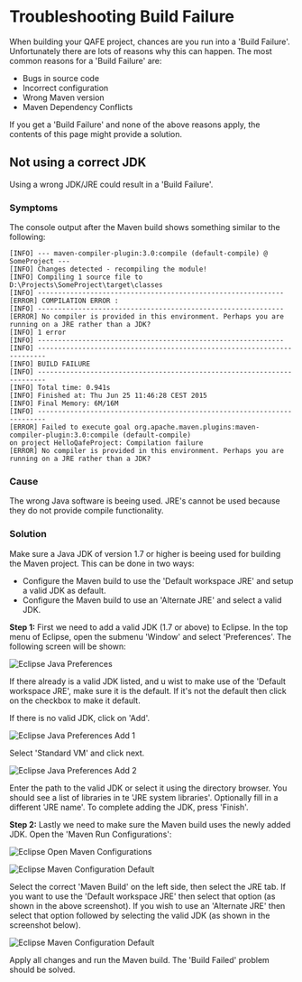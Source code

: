 # Troubleshooting Build Failure

When building your QAFE project, chances are you run into a 'Build Failure'. Unfortunately there are lots of reasons why this can happen. The most common reasons for a 'Build Failure' are:
- Bugs in source code
- Incorrect configuration
- Wrong Maven version
- Maven Dependency Conflicts

If you get a 'Build Failure' and none of the above reasons apply, the contents of this page might provide a solution.

## Not using a correct JDK

Using a wrong JDK/JRE could result in a 'Build Failure'.

### Symptoms

The console output after the Maven build shows something similar to the following:

```
[INFO] --- maven-compiler-plugin:3.0:compile (default-compile) @ SomeProject ---
[INFO] Changes detected - recompiling the module!
[INFO] Compiling 1 source file to D:\Projects\SomeProject\target\classes
[INFO] -------------------------------------------------------------
[ERROR] COMPILATION ERROR : 
[INFO] -------------------------------------------------------------
[ERROR] No compiler is provided in this environment. Perhaps you are running on a JRE rather than a JDK?
[INFO] 1 error
[INFO] -------------------------------------------------------------
[INFO] ------------------------------------------------------------------------
[INFO] BUILD FAILURE
[INFO] ------------------------------------------------------------------------
[INFO] Total time: 0.941s
[INFO] Finished at: Thu Jun 25 11:46:28 CEST 2015
[INFO] Final Memory: 6M/16M
[INFO] ------------------------------------------------------------------------
[ERROR] Failed to execute goal org.apache.maven.plugins:maven-compiler-plugin:3.0:compile (default-compile) 
on project HelloQafeProject: Compilation failure
[ERROR] No compiler is provided in this environment. Perhaps you are running on a JRE rather than a JDK?
```

### Cause

The wrong Java software is beeing used.
JRE's cannot be used because they do not provide compile functionality.

### Solution

Make sure a Java JDK of version 1.7 or higher is beeing used for building the Maven project. This can be done in two ways:
- Configure the Maven build to use the 'Default workspace JRE' and setup a valid JDK as default.
- Configure the Maven build to use an 'Alternate JRE' and select a valid JDK.

**Step 1:** First we need to add a valid JDK (1.7 or above) to Eclipse. In the top menu of Eclipse, open the submenu 'Window' and select 'Preferences'. The following screen will be shown:

![Eclipse Java Preferences](assets/images/EclipseJavaPreferences.png)

If there already is a valid JDK listed, and u wist to make use of the 'Default workspace JRE', make sure it is the default. If it's not the default then click on the checkbox to make it default.

If there is no valid JDK, click on 'Add'.

![Eclipse Java Preferences Add 1](assets/images/EclipseJavaPreferencesAdd1.png)

Select 'Standard VM' and click next.

![Eclipse Java Preferences Add 2](assets/images/EclipseJavaPreferencesAdd2.png)

Enter the path to the valid JDK or select it using the directory browser. You should see a list of libraries in te 'JRE system libraries'. Optionally fill in a different 'JRE name'. To complete adding the JDK, press 'Finish'.

**Step 2:** Lastly we need to make sure the Maven build uses the newly added JDK. Open the 'Maven Run Configurations':

![Eclipse Open Maven Configurations](assets/images/EclipseOpenMavenConfigurations.png)

![Eclipse Maven Configuration Default](assets/images/EclipseMavenConfigurationDefault.png)

Select the correct 'Maven Build' on the left side, then select the JRE tab. If you want to use the 'Default workspace JRE' then select that option (as shown in the above screenshot). If you wish to use an 'Alternate JRE' then select that option followed by selecting the valid JDK (as shown in the screenshot below).

![Eclipse Maven Configuration Default](assets/images/EclipseMavenConfigurationAlternate.png)

Apply all changes and run the Maven build. The 'Build Failed' problem should be solved.
